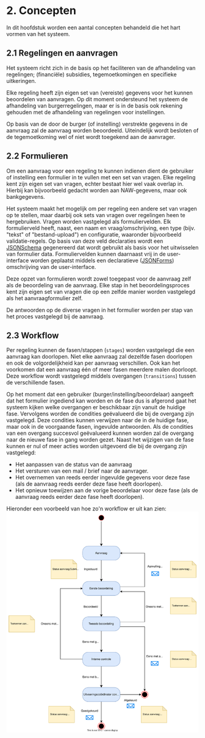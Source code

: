 # 2. Concepten

In dit hoofdstuk worden een aantal concepten behandeld die het hart vormen van het systeem.

## 2.1 Regelingen en aanvragen

Het systeem richt zich in de basis op het faciliteren van de afhandeling van regelingen; (financiële) subsidies,
tegemoetkomingen en specifieke uitkeringen.

Elke regeling heeft zijn eigen set van (vereiste) gegevens voor het
kunnen beoordelen van aanvragen. Op dit moment ondersteund het systeem de afhandeling van burgerregelingen, maar
er is in de basis ook rekening gehouden met de afhandeling van regelingen voor instellingen.

Op basis van de door de burger (of instelling) verstrekte gegevens in de aanvraag zal de aanvraag worden beoordeeld.
Uiteindelijk wordt besloten of de tegemoetkoming wel of niet wordt toegekend aan de aanvrager.

## 2.2 Formulieren

Om een aanvraag voor een regeling te kunnen indienen dient de gebruiker of instelling een formulier in te vullen met
een set van vragen. Elke regeling kent zijn eigen set van vragen, echter bestaat hier wel vaak overlap in. Hierbij
kan bijvoorbeeld gedacht worden aan NAW-gegevens, maar ook bankgegevens.

Het systeem maakt het mogelijk om per regeling een andere set van vragen op te stellen, maar daarbij ook sets van
vragen over regelingen heen te hergebruiken. Vragen worden vastgelegd als formuliervelden. Elk formulierveld heeft,
naast, een naam en vraag/omschrijving, een type (bijv. "tekst" of "bestand-upload") en configuratie, waaronder
bijvoorbeeld validatie-regels. Op basis van deze veld declaraties wordt een [JSONSchema](https://json-schema.org)
gegenereerd dat wordt gebruikt als basis voor het uitwisselen van formulier data. Formuliervelden kunnen daarnaast
vrij in de user-interface worden geplaatst middels een declaratieve ([JSONForms](https://jsonforms.io)) omschrijving
van de user-interface.

Deze opzet van formulieren wordt zowel toegepast voor de aanvraag zelf als de beoordeling van de aanvraag. Elke
stap in het beoordelingsproces kent zijn eigen set van vragen die op een zelfde manier worden vastgelegd als
het aanvraagformulier zelf.

De antwoorden op de diverse vragen in het formulier worden per stap van het proces vastgelegd bij de aanvraag.

## 2.3 Workflow

Per regeling kunnen de fasen/stappen (`stages`) worden vastgelegd die een aanvraag kan doorlopen. Niet elke aanvraag zal
dezelfde fasen doorlopen en ook de volgordelijkheid kan per aanvraag verschillen. Ook kan het voorkomen dat een aanvraag
één of meer fasen meerdere malen doorloopt. Deze workflow wordt vastgelegd middels overgangen (`transitions`) tussen de
verschillende fasen.

Op het moment dat een gebruiker (burger/instelling/beoordelaar) aangeeft dat het formulier ingediend kan worden en de
fase dus is afgerond gaat het systeem kijken welke overgangen er beschikbaar zijn vanuit de huidige fase. Vervolgens
worden de condities geëvalueerd die bij de overgang zijn vastgelegd. Deze condities kunnen verwijzen naar de in de
huidige fase, maar ook in de voorgaande fasen, ingevulde antwoorden. Als de condities van een overgang succesvol
geëvalueerd kunnen worden zal de overgang naar de nieuwe fase in gang worden gezet. Naast het wijzigen van de fase
kunnen er nul of meer acties worden uitgevoerd die bij de overgang zijn vastgelegd:

* Het aanpassen van de status van de aanvraag
* Het versturen van een mail / brief naar de aanvrager.
* Het overnemen van reeds eerder ingevulde gegevens voor deze fase
  (als de aanvraag reeds eerder deze fase heeft doorlopen).
* Het opnieuw toewijzen aan de vorige beoordelaar voor deze fase
  (als de aanvraag reeds eerder deze fase heeft doorlopen).

Hieronder een voorbeeld van hoe zo'n workflow er uit kan zien:
![Voorbeeld workflow](./images/voorbeeld-workflow.svg)
